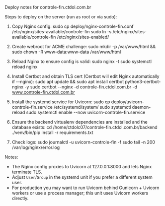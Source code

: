 Deploy notes for controle-fin.ctdol.com.br

Steps to deploy on the server (run as root or via sudo):

1. Copy Nginx config:
   sudo cp deploy/nginx-controle-fin.conf /etc/nginx/sites-available/controle-fin
   sudo ln -s /etc/nginx/sites-available/controle-fin /etc/nginx/sites-enabled/

2. Create webroot for ACME challenge:
   sudo mkdir -p /var/www/html && sudo chown -R www-data:www-data /var/www/html

3. Reload Nginx to ensure config is valid:
   sudo nginx -t
   sudo systemctl reload nginx

4. Install Certbot and obtain TLS cert (Certbot will edit Nginx automatically if --nginx):
   sudo apt update && sudo apt install certbot python3-certbot-nginx -y
   sudo certbot --nginx -d controle-fin.ctdol.com.br -d www.controle-fin.ctdol.com.br

5. Install the systemd service for Uvicorn:
   sudo cp deploy/uvicorn-controle-fin.service /etc/systemd/system/
   sudo systemctl daemon-reload
   sudo systemctl enable --now uvicorn-controle-fin.service

6. Ensure the backend virtualenv dependencies are installed and the database exists:
   cd /home/ctdolc07/controle-fin.ctdol.com.br/backend
   ./venv/bin/pip install -r requirements.txt

7. Check logs:
   sudo journalctl -u uvicorn-controle-fin -f
   sudo tail -n 200 /var/log/nginx/error.log

Notes:
- The Nginx config proxies to Uvicorn at 127.0.0.1:8000 and lets Nginx terminate TLS.
- Adjust `User`/`Group` in the systemd unit if you prefer a different system user.
- For production you may want to run Uvicorn behind Gunicorn + Uvicorn workers or use a process manager; this unit uses Uvicorn workers directly.
